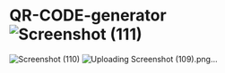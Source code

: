 # QR-CODE-generator![Screenshot (111)](https://github.com/Karan-Kumar-Mishra/QR-CODE-generator/assets/93134411/23e9dbc7-90c1-4d62-92b2-f01014284db5)
![Screenshot (110)](https://github.com/Karan-Kumar-Mishra/QR-CODE-generator/assets/93134411/ae9858a6-720f-45d3-8b76-960a36cd3c38)
![Uploading Screenshot (109).png…]()

